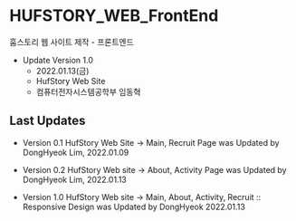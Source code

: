 # HUFSTORY_WEB_FrontEnd
훕스토리 웹 사이트 제작 - 프론트엔드

- Update Version 1.0
    - 2022.01.13(금)
    - HufStory Web Site
    - 컴퓨터전자시스템공학부 임동혁
    

## Last Updates
- Version 0.1 HufStory Web Site -> Main, Recruit Page was Updated by DongHyeok Lim, 2022.01.09
- Version 0.2 HufStory Web site -> About, Activity Page was Updated by DongHyeok Lim, 2022.01.13

- Version 1.0 HufStory Web site -> Main, About, Activity, Recruit :: Responsive Design was Updated by DongHyeok 2022.01.13
